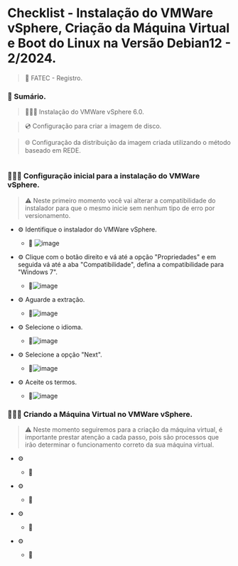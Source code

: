 <h1>Checklist - Instalação do VMWare vSphere, Criação da Máquina Virtual e Boot do Linux na Versão Debian12 - 2/2024.</h1>

> 📍 FATEC - Registro.

### 📃 Sumário.
> 👨🏽‍💻 Instalação do VMWare vSphere 6.0.

> 💿 Configuração para criar a imagem de disco.

> 🌐 Configuração da distribuição da imagem criada utilizando o método baseado em REDE.

#

### 👨🏽‍💻 Configuração inicial para a instalação do VMWare vSphere.
> ⚠️ Neste primeiro momento você vai alterar a compatibilidade do instalador para que o mesmo inicie sem nenhum tipo de erro por versionamento.
  
  + ⚙️ Identifique o instalador do VMWare vSphere.
    + 🔧 ![image](https://github.com/user-attachments/assets/14624843-eebe-4579-9263-4aa3db4edb21)

  + ⚙️ Clique com o botão direito e vá até a opção "Propriedades" e em seguida vá até a aba "Compatibilidade", defina a compatibilidade para "Windows 7".
    + 🔧![image](https://github.com/user-attachments/assets/2aa2ba20-4c5d-4bff-863c-28d5cdb91b5b)

  + ⚙️ Aguarde a extração.
      + 🔧![image](https://github.com/user-attachments/assets/6a1f8922-64db-4c3c-84c0-0636c8b4cf0d)
        
  + ⚙️ Selecione o idioma.
      + 🔧![image](https://github.com/user-attachments/assets/076d62aa-53a6-425b-b26d-f06fac54891b)
        
  + ⚙️ Selecione a opção "Next".
      + 🔧![image](https://github.com/user-attachments/assets/90f87562-c85a-4aa5-b554-469a403decd3)
        
  + ⚙️ Aceite os termos.
      + 🔧![image](https://github.com/user-attachments/assets/ae65865e-44a7-40ec-bd26-820d47ad6b01)

### 👨🏽‍💻 Criando a Máquina Virtual no VMWare vSphere.
> ⚠️ Neste momento seguiremos para a criação da máquina virtual, é importante prestar atenção a cada passo, pois são processos que irão determinar o funcionamento correto da sua máquina virtual.

  + ⚙️ 
      + 🔧
        
  + ⚙️ 
      + 🔧
        
  + ⚙️ 
      + 🔧
        
  + ⚙️ 
      + 🔧
